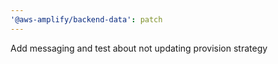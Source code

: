 ```yaml
---
'@aws-amplify/backend-data': patch
---
```


Add messaging and test about not updating provision strategy
